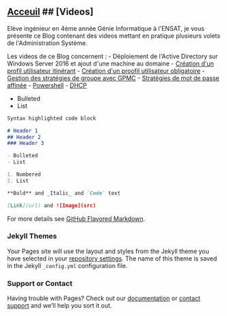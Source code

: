 ## [Acceuil](https://yousrahzt.github.io)  ## [Videos]


  Elève ingénieur en 4ème année Génie Informatique à l'ENSAT, je vous présente ce Blog contenant des videos mettant en pratique plusieurs volets de l'Administration Système.
  
 
  Les videos de ce Blog concernent :
    - Déploiement de l'Active Directory sur Windows Server 2016 et ajout d'une machine au domaine
    - [Création d'un profil utilisateur itinérant]()
    - [Création d'un proofil utilisateur obligatoire]()
    - [Gestion des stratégies de groupe avec GPMC]()
    - [Stratégies de mot de passe affinée]()
    - [Powershell]()
    - [DHCP]()
    
   
  
  - Bulleted
  - List
  
  
```markdown
Syntax highlighted code block

# Header 1
## Header 2
### Header 3

- Bulleted
- List

1. Numbered
2. List

**Bold** and _Italic_ and `Code` text

[Link](url) and ![Image](src)
```

For more details see [GitHub Flavored Markdown](https://guides.github.com/features/mastering-markdown/).

### Jekyll Themes

Your Pages site will use the layout and styles from the Jekyll theme you have selected in your [repository settings](https://github.com/yousrahzt/yousrahzt.github.io/settings). The name of this theme is saved in the Jekyll `_config.yml` configuration file.

### Support or Contact

Having trouble with Pages? Check out our [documentation](https://help.github.com/categories/github-pages-basics/) or [contact support](https://github.com/contact) and we’ll help you sort it out.
